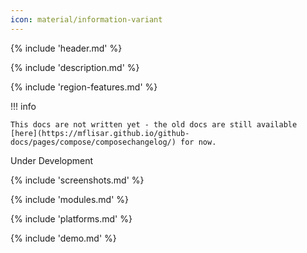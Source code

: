 ```yaml
---
icon: material/information-variant
---
```


{% include 'header.md' %}

{% include 'description.md' %}

{% include 'region-features.md' %}

!!! info

    This docs are not written yet - the old docs are still available [here](https://mflisar.github.io/github-docs/pages/compose/composechangelog/) for now.

Under Development

{% include 'screenshots.md' %}

{% include 'modules.md' %}

{% include 'platforms.md' %}

{% include 'demo.md' %}




